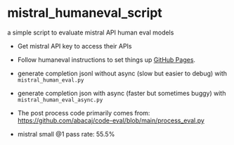 # mistral_humaneval_script
a simple script to evaluate mistral API human eval models 

* Get mistral API key to access their APIs

* Follow humaneval instructions to set things up [GitHub Pages](https://github.com/openai/human-eval/tree/master).

* generate completion jsonl without async (slow but easier to debug) with `mistral_human_eval.py`

* generate completion json with async (faster but sometimes buggy) with `mistral_human_eval_async.py`

* The post process code primarily comes from: https://github.com/abacaj/code-eval/blob/main/process_eval.py

* mistral small @1 pass rate: 55.5% 

